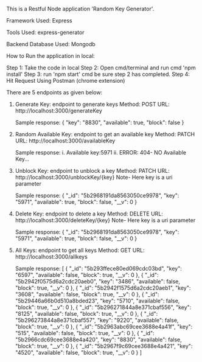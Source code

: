 This is a Restful Node application 'Random Key Generator'.

Framework Used:
Express

Tools Used:
express-generator

Backend Database Used:
Mongodb

How to Run the application in local:

Step 1: Take the code in local
Step 2: Open cmd/terminal and run cmd 'npm install'
Step 3: run 'npm start' cmd be sure step 2 has completed.
Step 4: Hit Request Using Postman (chrome extension)

There are 5 endpoints as given below:

1. Generate Key: endpoint to generate keys
    Method: POST
    URL:    http://localhost:3000/generateKey

    Sample response: 
                        {
                                 "key": "8830",
                                 "available": true,
                                 "block": false
                        }

2. Random Available Key: endpoint to get an available key
    Method: PATCH
    URL:    http://localhost:3000/availableKey

    Sample response:
            i.    Available key:5971
            ii.  ERROR: 404- NO Available Key...

3. Unblock Key: endpoint to unblock a key
    Method: PATCH
    URL:    http://localhost:3000/unblockKey/{key}
    Note- Here key is a uri parameter

    Sample response:
                    {
                        "_id": "5b2968191da8563050ce9978",
                        "key": "5971",
                        "available": true,
                        "block": false,
                        "__v": 0
                    }      

4. Delete Key: endpoint to delete a key
    Method: DELETE
    URL:    http://localhost:3000/deleteKey/{key}
    Note- Here key is a uri parameter

    Sample response:
                    {
                        "_id": "5b2968191da8563050ce9978",
                        "key": "5971",
                        "available": true,
                        "block": false,
                        "__v": 0
                    }

5.  All Keys: endpoint to get all keys
    Method: GET
    URL:    http://localhost:3000/allkeys

    Sample response:
                    [
                            {
                                "_id": "5b293ffece80ed069cdc03bd",
                                "key": "6597",
                                "available": false,
                                "block": true,
                                "__v": 0
                            },
                            {
                                "_id": "5b2942f0575d6a2cdc20aeb0",
                                "key": "3486",
                                "available": false,
                                "block": true,
                                "__v": 0
                            },
                            {
                                "_id": "5b2942f1575d6a2cdc20aeb1",
                                "key": "3608",
                                "available": false,
                                "block": true,
                                "__v": 0
                            },
                            {
                                "_id": "5b29446a66b0d510a8bded23",
                                "key": "5710",
                                "available": false,
                                "block": true,
                                "__v": 0
                            },
                            {
                                "_id": "5b296271844a8e371cbaf556",
                                "key": "8125",
                                "available": false,
                                "block": true,
                                "__v": 0
                            },
                            {
                                "_id": "5b296273844a8e371cbaf557",
                                "key": "9220",
                                "available": false,
                                "block": true,
                                "__v": 0
                            },
                            {
                                "_id": "5b2963abc69cee3688e4a41f",
                                "key": "515",
                                "available": false,
                                "block": true,
                                "__v": 0
                            },
                            {
                                "_id": "5b2966cdc69cee3688e4a420",
                                "key": "8830",
                                "available": false,
                                "block": true,
                                "__v": 0
                            },
                            {
                                "_id": "5b2967f9c69cee3688e4a421",
                                "key": "4520",
                                "available": false,
                                "block": true,
                                "__v": 0
                            }
                    ]